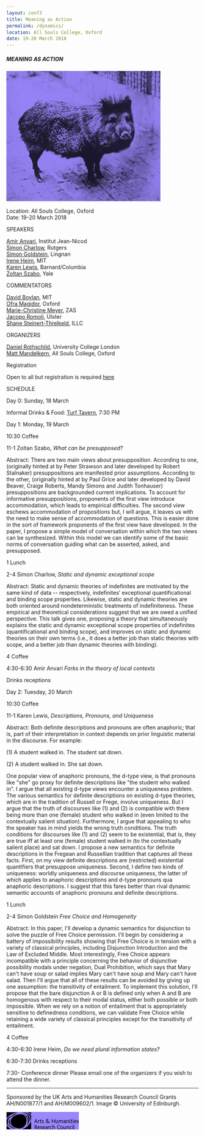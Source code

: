 ```yaml
---
layout: conf3
title: Meaning as Action
permalink: /dynamics/
location: All Souls College, Oxford
date: 19-20 March 2018
---
```



#####  MEANING AS ACTION



![PIG](/pig.jpg)

Location: All Souls College, Oxford <br>
Date: 19-20 March 2018


<div class="title"> SPEAKERS </div>

[Amir Anvari](https://sites.google.com/site/amiraanvari/), Institut Jean-Nicod <br>
[Simon Charlow](https://simoncharlow.com/), Rutgers <br>
[Simon Goldstein](http://simondgoldstein.com/), Lingnan <br>
[Irene Heim](http://linguistics.mit.edu/user/heim/), MIT <br>
[Karen Lewis](http://www.columbia.edu/~kl2663/), Barnard/Columbia <br>
[Zoltan Szabo](http://campuspress.yale.edu/zoltanszabo/), Yale

<div class="title"> COMMENTATORS </div>


[David Boylan](https://davidhboylan.weebly.com/), MIT <br>
[Ofra Magidor](http://www.magidor.com/), Oxford <br>
[Marie-Christine Meyer](http://www.zas.gwz-berlin.de/mitarbeiter_meyer.html), ZAS <br>
[Jacopo Romoli](http://www.jacoporomoli.com/), Ulster <br>
[Shane Steinert-Threlkeld](http://shane.st/), ILLC

<div class="title"> ORGANIZERS </div>

[Daniel Rothschild](http://danielrothschild.com/), University College London <br>
[Matt Mandelkern](http://users.ox.ac.uk/~sfop0776/), All Souls College, Oxford

<div class="title"> Registration </div>

Open to all but registration is required [here](https://docs.google.com/forms/d/e/1FAIpQLSdMHLpawGFzlwa_IryMNWIciA_gtpGBZc2KlNuHh-NDOg0bjQ/viewform?usp=sf_link)

<div class="title"> SCHEDULE </div>

<span class ="titleblack"> Day 0: Sunday, 18 March  </span>

Informal Drinks & Food: [Turf Tavern](https://goo.gl/maps/bPmPBaSBzq72), 7:30 PM

<span class ="titleblack"> Day 1: Monday, 19 March  </span>

<span class ="titleblack"> 10:30 Coffee </span>

<span class ="titleblack"> 11-1 Zoltan Szabo, *What can be presupposed?* </span>

Abstract: There are two main views about presupposition. According to one, (originally hinted at by Peter Strawson and later developed by Robert Stalnaker) presuppositions are manifested prior assumptions. According to the other, (originally hinted at by Paul Grice and later developed by David Beaver, Craige Roberts, Mandy Simons and Judith Tonhauser) presuppositions are backgrounded current implications. To account for informative presuppositions, proponents of the first view introduce accommodation, which leads to empirical difficulties. The second view eschews accommodation of propositions but, I will argue, it leaves us with the need to make sense of accommodation of questions. This is easier done in the sort of framework proponents of the first view have developed. In the paper, I propose a simple model of conversation within which the two views can be synthesized. Within this model we can identify some of the basic norms of conversation guiding what can be asserted, asked, and presupposed.  


<span class ="titleblack"> 1 Lunch </span>


<span class ="titleblack"> 2-4 Simon Charlow, *Static and dynamic exceptional scope* </span>

Abstract: Static and dynamic theories of indefinites are motivated by the same kind of data -- respectively, indefinites’ exceptional quantificational and binding scope properties. Likewise, static and dynamic theories are both oriented around nondeterministic treatments of indefiniteness. These empirical and theoretical considerations suggest that we are owed a unified perspective. This talk gives one, proposing a theory that simultaneously explains the static and dynamic exceptional scope properties of indefinites (quantificational and binding scope), and improves on static and dynamic theories on their own terms (i.e., it does a better job than static theories with scope, and a better job than dynamic theories with binding).


<span class ="titleblack"> 4 Coffee </span>


<span class ="titleblack"> 4:30-6:30 Amir Anvari  *Forks in the theory of local contexts*</span>

<span class ="titleblack"> Drinks receptions </span>

<span class ="titleblack"> Day 2: Tuesday, 20 March  </span>

<span class ="titleblack"> 10:30 Coffee </span>

<span class ="titleblack"> 11-1 Karen Lewis, *Descriptions, Pronouns, and Uniqueness* </span>

Abstract: Both definite descriptions and pronouns are often anaphoric; that is, part of their interpretation in context depends on prior linguistic material in the discourse.  For example:

(1)  A student walked in. The student sat down.

(2)  A student walked in. She sat down.

One popular view of anaphoric pronouns, the d-type view, is that pronouns like "she" go proxy for definite descriptions like "the student who walked in". I argue that all existing d-type views encounter a uniqueness problem.  The various semantics for definite descriptions on existing d-type theories, which are in the tradition of Russell or Frege, involve uniqueness.  But I argue that the truth of discourses like (1) and (2) is compatible with there being more than one (female) student who walked in (even limited to the contextually salient situation).  Furthermore, I argue that appealing to who the speaker has in mind yields the wrong truth conditions.  The truth conditions for discourses like (1) and (2) seem to be existential, that is, they are true iff at least one (female) student walked in (to the contextually salient place) and sat down. I propose a new semantics for definite descriptions in the Fregean and Russellian tradition that captures all these facts.  First, on my view definite descriptions are (restricted) existential quantifiers that presuppose uniqueness.  Second, I define two kinds of uniqueness: worldly uniqueness and discourse uniqueness, the latter of which applies to anaphoric descriptions and d-type pronouns qua anaphoric descriptions.  I suggest that this fares better than rival dynamic semantic accounts of anaphoric pronouns and definite descriptions.  

<span class ="titleblack"> 1 Lunch </span>

<span class ="titleblack"> 2-4 Simon Goldstein *Free Choice and Homogeneity* </span>

Abstract: In this paper, I'll develop a dynamic semantics for disjunction to solve the puzzle of Free Choice permission. I'll begin by considering a battery of impossibility results showing that Free Choice is in tension with a variety of classical principles, including Disjunction Introduction and the Law of Excluded Middle. Most interestingly, Free Choice appears incompatible with a principle concerning the behavior of disjunctive possibility modals under negation, Dual Prohibition, which says that Mary can't have soup or salad implies Mary can't have soup and Mary can't have salad. Then I'll argue that all of these results can be avoided by giving up one assumption: the transitivity of entailment. To implement this solution, I'll propose that the bare disjunction A or B is defined only when A and B are homogenous with respect to their modal status, either both possible or both impossible. When we rely on a notion of entailment that is appropriately sensitive to definedness conditions, we can validate Free Choice while retaining a wide variety of classical principles except for the transitivity of entailment.

<span class ="titleblack"> 4 Coffee </span>

<span class ="titleblack"> 4:30-6:30 Irene Heim, *Do we need plural information states?* </span>

<span class ="titleblack"> 6:30-7:30 Drinks receptions </span>

<span class ="titleblack"> 7:30- Conference dinner </span>
Please email one of the organizers if you wish to attend the dinner.

---

<span class ="smaller">
Sponsored by the UK Arts and Humanities Research Council Grants AH/N001877/1 and AH/M009602/1. Image © University of Edinburgh.
</span>


![AHRC](/ahrclavendar.jpg)
